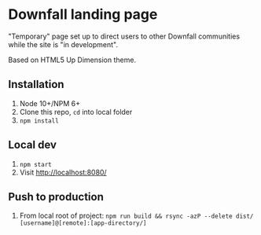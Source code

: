 # Downfall landing page

"Temporary" page set up to direct users to other Downfall communities while the site is "in development".

Based on HTML5 Up Dimension theme.

## Installation

1. Node 10+/NPM 6+
1. Clone this repo, `cd` into local folder
1. `npm install`

## Local dev

1. `npm start`
1. Visit [http://localhost:8080/](http://localhost:8080/)

## Push to production

1. From local root of project: `npm run build && rsync -azP --delete dist/ [username]@[remote]:[app-directory/]`